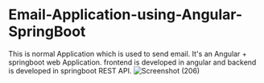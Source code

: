 # Email-Application-using-Angular-SpringBoot
This is normal Application which is used to send email. It's an Angular + springboot web Application. frontend is developed in angular and backend is developed in springboot REST API.
![Screenshot (206)](https://user-images.githubusercontent.com/67219499/189281793-b3881b50-6658-491f-923d-f59dd4753adb.png)

